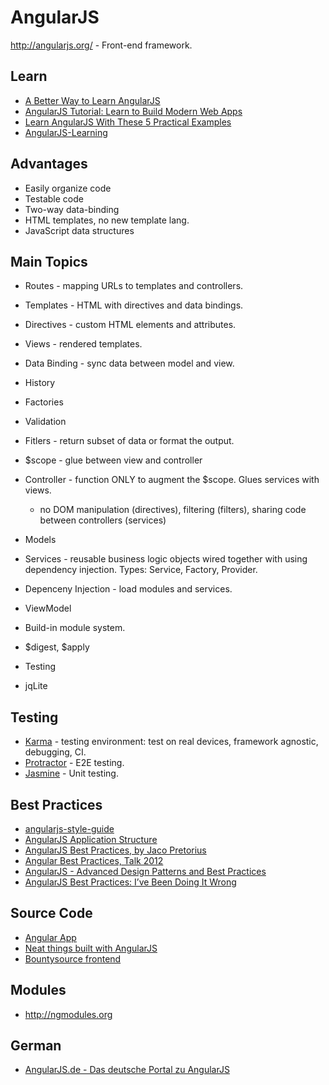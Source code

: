 # AngularJS

http://angularjs.org/ - Front-end framework.

## Learn
* [A Better Way to Learn AngularJS](http://www.thinkster.io/pick/51d287681e4b9c9098000013/a-better-way-to-learn-angularjs)
* [AngularJS Tutorial: Learn to Build Modern Web Apps](http://www.thinkster.io/pick/GUIDJbpIie/angularjs-tutorial-learn-to-build-modern-web-apps)
* [Learn AngularJS With These 5 Practical Examples](http://tutorialzine.com/2013/08/learn-angularjs-5-examples/)
* [AngularJS-Learning](https://github.com/jmcunningham/AngularJS-Learning)

## Advantages
* Easily organize code
* Testable code
* Two-way data-binding
* HTML templates, no new template lang.
* JavaScript data structures

## Main Topics

* Routes - mapping URLs to templates and controllers.
* Templates - HTML with directives and data bindings.
* Directives - custom HTML elements and attributes.
* Views - rendered templates.
* Data Binding - sync data between model and view.
* History
* Factories
* Validation
* Fitlers - return subset of data or format the output.


* $scope - glue between view and controller
* Controller - function ONLY to augment the $scope. Glues services with views.
  * no DOM manipulation (directives), filtering (filters), sharing code between controllers (services)
* Models
* Services - reusable business logic objects wired together with using dependency injection. Types: Service, Factory, Provider.
* Depenceny Injection - load modules and services.
* ViewModel


* Build-in module system.
* $digest, $apply
* Testing
* jqLite


## Testing
* [Karma](http://karma-runner.github.io) - testing environment: test on real devices, framework agnostic, debugging, CI.
* [Protractor](http://angular.github.io/protractor) - E2E testing.
* [Jasmine](http://jasmine.github.io/) - Unit testing.

## Best Practices
* [angularjs-style-guide](https://github.com/mgechev/angularjs-style-guide)
* [AngularJS Application Structure](https://docs.google.com/presentation/d/1PgW0y9sg8tbLYrO5cXRVwepdYFZ_dxV3qb6kTOyt5Ec/edit?pli=1#slide=id.p)
* [AngularJS Best Practices, by Jaco Pretorius](http://www.jacopretorius.net/2013/07/angularjs-best-practices.html)
* [Angular Best Practices, Talk 2012](http://fastandfluid.com/PublicDownloads/AngularBestPractices_2012-12-11.pdf)
* [AngularJS - Advanced Design Patterns and Best Practices](http://trochette.github.io/Angular-Design-Patterns-Best-Practices/#/intro)
* [AngularJS Best Practices: I’ve Been Doing It Wrong](http://blog.artlogic.com/2013/05/02/ive-been-doing-it-wrong-part-1-of-3/)

## Source Code
* [Angular App](https://github.com/angular-app/angular-app/)
* [Neat things built with AngularJS](http://builtwith.angularjs.org/)
* [Bountysource frontend](https://github.com/bountysource/frontend)

## Modules

* http://ngmodules.org


## German
* [AngularJS.de - Das deutsche Portal zu AngularJS](http://angularjs.de/)
